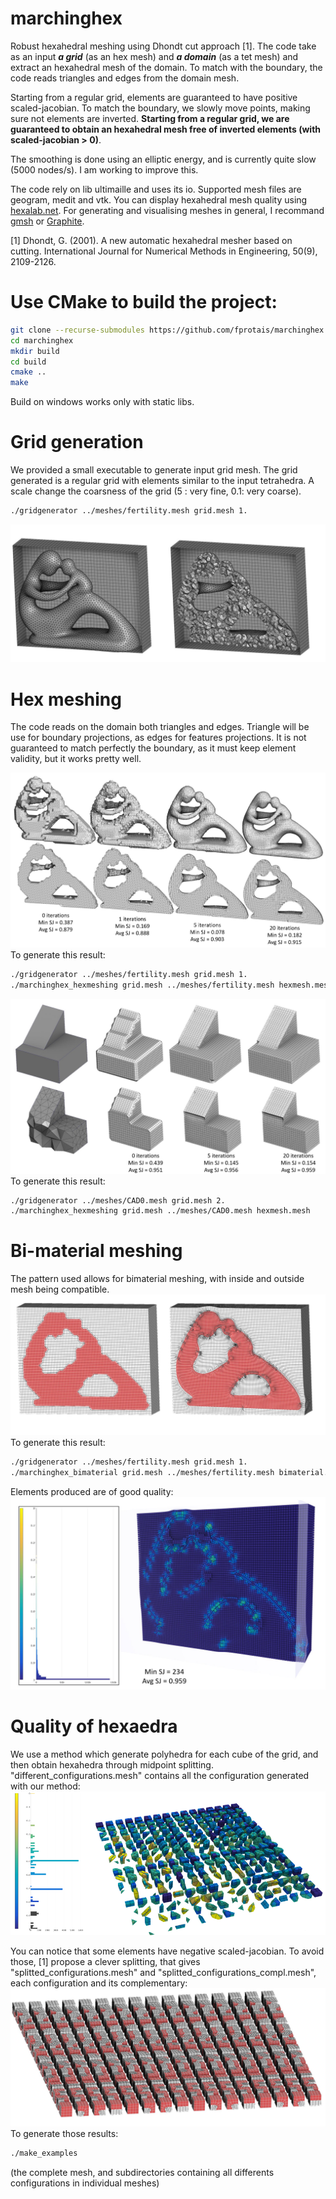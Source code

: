 # marchinghex
Robust hexahedral meshing using Dhondt cut approach \[1\]. 
The code take as an input ***a grid*** (as an hex mesh) and ***a domain***  (as a tet mesh) and extract an hexahedral mesh of the domain.
To match with the boundary, the code reads triangles and edges from the domain mesh. 

Starting from a regular grid, elements are guaranteed to have positive scaled-jacobian. 
To match the boundary, we slowly move points, making sure not elements are inverted. 
**Starting from a regular grid, we are guaranteed to obtain an hexahedral mesh free of inverted elements (with scaled-jacobian \> 0)**. 

The smoothing is done using an elliptic energy, and is currently quite slow (5000 nodes/s). I am working to improve this.

The code rely on lib ultimaille and uses its io. Supported mesh files are geogram, medit and vtk. 
You can display hexahedral mesh quality using [hexalab.net](https://www.hexalab.net/). 
For generating and visualising meshes in general, I recommand [gmsh](http://gmsh.info/) or [Graphite](http://alice.loria.fr/index.php?option=com_content&view=article&id=22).


\[1\] Dhondt, G. (2001). A new automatic hexahedral mesher based on cutting. International Journal for Numerical Methods in Engineering, 50(9), 2109-2126.

# Use CMake to build the project:
```sh
git clone --recurse-submodules https://github.com/fprotais/marchinghex
cd marchinghex
mkdir build
cd build
cmake ..
make
```
Build on windows works only with static libs. 

# Grid generation

We provided a small executable to generate input grid mesh. 
The grid generated is a regular grid with elements similar to the input tetrahedra. 
A scale change the coarsness of the grid (5 : very fine, 0.1: very coarse).

```sh
./gridgenerator ../meshes/fertility.mesh grid.mesh 1.
```
![box](https://raw.githubusercontent.com/fprotais/marchinghex/main/images/mesh_in_grid.jpg)


# Hex meshing

The code reads on the domain both triangles and edges. 
Triangle will be use for boundary projections, as edges for features projections.
It is not guaranteed to match perfectly the boundary, as it must keep element validity, but it works pretty well.

![box](https://raw.githubusercontent.com/fprotais/marchinghex/main/images/hexmeshing.jpg)
To generate this result:
```sh
./gridgenerator ../meshes/fertility.mesh grid.mesh 1.
./marchinghex_hexmeshing grid.mesh ../meshes/fertility.mesh hexmesh.mesh
```
![box](https://raw.githubusercontent.com/fprotais/marchinghex/main/images/caohexmeshing.jpg)
To generate this result:
```sh
./gridgenerator ../meshes/CAD0.mesh grid.mesh 2.
./marchinghex_hexmeshing grid.mesh ../meshes/CAD0.mesh hexmesh.mesh
```

# Bi-material meshing

The pattern used allows for bimaterial meshing, with inside and outside mesh being compatible. 
![box](https://raw.githubusercontent.com/fprotais/marchinghex/main/images/bimaterial.jpg)
To generate this result:
```sh
./gridgenerator ../meshes/fertility.mesh grid.mesh 1.
./marchinghex_bimaterial grid.mesh ../meshes/fertility.mesh bimaterial.mesh inside.mesh outside.mesh
```

Elements produced are of good quality:
![box](https://raw.githubusercontent.com/fprotais/marchinghex/main/images/bimaterial_sj.jpg)


# Quality of hexaedra

We use a method which generate polyhedra for each cube of the grid, and then obtain hexahedra through midpoint splitting. 
"different_configurations.mesh" contains all the configuration generated with our method:
![box](https://raw.githubusercontent.com/fprotais/marchinghex/main/images/configurations.png)

You can notice that some elements have negative scaled-jacobian. 
To avoid those, \[1\] propose a clever splitting, that gives "splitted_configurations.mesh" and "splitted_configurations_compl.mesh", each configuration and its complementary:
![box](https://raw.githubusercontent.com/fprotais/marchinghex/main/images/with_split.jpg)
To generate those results: 
```sh
./make_examples
```
(the complete mesh, and subdirectories containing all differents configurations in individual meshes)






